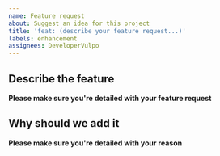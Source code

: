 ```yaml
---
name: Feature request
about: Suggest an idea for this project
title: 'feat: (describe your feature request...)'
labels: enhancement
assignees: DeveloperVulpo
---
```


## Describe the feature

**Please make sure you're detailed with your feature request**

## Why should we add it

**Please make sure you're detailed with your reason**
